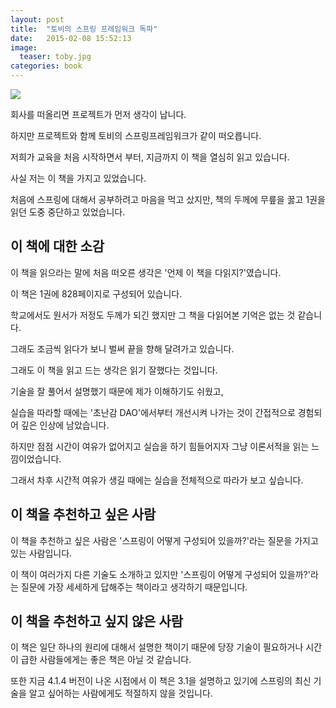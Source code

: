 ```yaml
---
layout: post
title:  "토비의 스프링 프레임워크 독파"
date:   2015-02-08 15:52:13
image: 
  teaser: toby.jpg
categories: book
---
```

<img src="http://toby.epril.com/tobyimage/tobyspring31-2-c.jpg">

회사를 떠올리면 프로젝트가 먼저 생각이 납니다.

하지만 프로젝트와 함께 토비의 스프링프레임워크가 같이 떠오릅니다.

저희가 교육을 처음 시작하면서 부터, 지금까지 이 책을 열심히 읽고 있습니다.

사실 저는 이 책을 가지고 있었습니다.

처음에 스프링에 대해서 공부하려고 마음을 먹고 샀지만, 책의 두께에 무릎을 꿇고 1권을 읽던 도중 중단하고 있었습니다.


## 이 책에 대한 소감

이 책을 읽으라는 말에 처음 떠오른 생각은 '언제 이 책을 다읽지?'였습니다.

이 책은 1권에 828페이지로 구성되어 있습니다. 

학교에서도 원서가 저정도 두께가 되긴 했지만 그 책을 다읽어본 기억은 없는 것 같습니다.

그래도 조금씩 읽다가 보니 벌써 끝을 향해 달려가고 있습니다.

그래도 이 책을 읽고 드는 생각은 읽기 잘했다는 것입니다.

기술을 잘 풀어서 설명했기 때문에 제가 이해하기도 쉬웠고,

실습을 따라할 때에는 '초난감 DAO'에서부터 개선시켜 나가는 것이 간접적으로 경험되어 깊은 인상에 남았습니다.

하지만 점점 시간이 여유가 없어지고 실습을 하기 힘들어지자 그냥 이론서적을 읽는 느낌이었습니다.

그래서 차후 시간적 여유가 생길 때에는 실습을 전체적으로 따라가 보고 싶습니다. 


## 이 책을 추천하고 싶은 사람

이 책을 추천하고 싶은 사람은 '스프링이 어떻게 구성되어 있을까?'라는 질문을 가지고 있는 사람입니다.

이 책이 여러가지 다른 기술도 소개하고 있지만 '스프링이 어떻게 구성되어 있을까?'라는 질문에 가장 세세하게 답해주는 책이라고 생각하기 때문입니다.


## 이 책을 추천하고 싶지 않은 사람

이 책은 일단 하나의 원리에 대해서 설명한 책이기 때문에 당장 기술이 필요하거나 시간이 급한 사람들에게는 좋은 책은 아닐 것 같습니다.

또한 지금 4.1.4 버전이 나온 시점에서 이 책은 3.1을 설명하고 있기에 스프링의 최신 기술을 알고 싶어하는 사람에게도 적절하지 않을 것입니다.